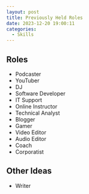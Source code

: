 ```yaml
---
layout: post
title: Previously Held Roles
date: 2023-12-20 19:00:11
categories:
  - Skills
---
```

## Roles
- Podcaster
- YouTuber
- DJ
- Software Developer
- IT Support
- Online Instructor
- Technical Analyst
- Blogger
- Gamer
- Video Editor
- Audio Editor
- Coach 
- Corporatist

## Other Ideas
- Writer 